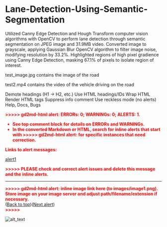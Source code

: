 # Lane-Detection-Using-Semantic-Segmentation
Utilized Canny Edge Detection and Hough Transform computer vision algorithms with OpenCV to perform lane detection through semantic segmentation on JPEG image and 31.9MB video. Converted image to grayscale, applying Gaussian Blur OpenCV algorithm to filter image noise, modifying resolution by 33.2%. Highlighted regions of high pixel gradience using Canny Edge Detection, masking 67.1% of pixels to isolate region of interest.

test_image.jpg contains the image of the road

test2.mp4 contains the video of the vehicle driving on the road

  
 Demote headings (H1 → H2, etc.)
 Use HTML headings/IDs
 Wrap HTML
 Render HTML tags
 Suppress info comment
 Use reckless mode (no alerts)
Help, Docs, Bugs
<!-- Output copied to clipboard! -->

<!-----

You have some errors, warnings, or alerts. If you are using reckless mode, turn it off to see inline alerts.
* ERRORs: 0
* WARNINGs: 0
* ALERTS: 1

Conversion time: 0.283 seconds.


Using this Markdown file:

1. Paste this output into your source file.
2. See the notes and action items below regarding this conversion run.
3. Check the rendered output (headings, lists, code blocks, tables) for proper
   formatting and use a linkchecker before you publish this page.

Conversion notes:

* Docs to Markdown version 1.0β33
* Tue Sep 27 2022 01:07:45 GMT-0700 (PDT)
* Source doc: Lane Detection Results
* This is a partial selection. Check to make sure intra-doc links work.
* This document has images: check for >>>>>  gd2md-html alert:  inline image link in generated source and store images to your server. NOTE: Images in exported zip file from Google Docs may not appear in  the same order as they do in your doc. Please check the images!

----->


<p style="color: red; font-weight: bold">>>>>>  gd2md-html alert:  ERRORs: 0; WARNINGs: 0; ALERTS: 1.</p>
<ul style="color: red; font-weight: bold"><li>See top comment block for details on ERRORs and WARNINGs. <li>In the converted Markdown or HTML, search for inline alerts that start with >>>>>  gd2md-html alert:  for specific instances that need correction.</ul>

<p style="color: red; font-weight: bold">Links to alert messages:</p><a href="#gdcalert1">alert1</a>

<p style="color: red; font-weight: bold">>>>>> PLEASE check and correct alert issues and delete this message and the inline alerts.<hr></p>



<p id="gdcalert1" ><span style="color: red; font-weight: bold">>>>>>  gd2md-html alert: inline image link here (to images/image1.png). Store image on your image server and adjust path/filename/extension if necessary. </span><br>(<a href="#">Back to top</a>)(<a href="#gdcalert2">Next alert</a>)<br><span style="color: red; font-weight: bold">>>>>> </span></p>


![alt_text](images/image1.png "image_tooltip")

